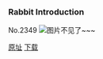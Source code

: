 ### Rabbit Introduction
No.2349
![图片不见了~~~](https://imgs.xkcd.com/comics/rabbit_introduction.png)

[原址](https://xkcd.com//2349) [下载](https://imgs.xkcd.com/comics/rabbit_introduction.png)

